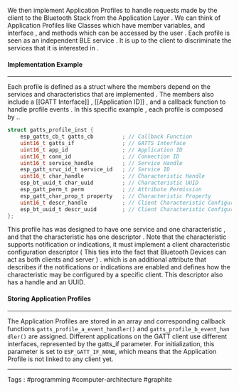 We then implement Application Profiles to handle requests made by the client to the Bluetooth Stack from the Application Layer . We can think of Application Profiles like Classes which have member variables, and interface , and methods which can be accessed by the user .  Each profile is seen as an independent BLE service . It is up to the client to discriminate the services that it is interested in . 

#### Implementation Example 
____
Each profile is defined as a struct where the members depend on the services and characteristics that are implemented . The members also include a [[GATT Interface]] , [[Application ID]] , and a callback function to handle profile events . In this specific example , each profile is composed by .. 

```c
struct gatts_profile_inst {
    esp_gatts_cb_t gatts_cb         ; // Callback Function 
    uint16_t gatts_if               ; // GATTS Interface
    uint16_t app_id                 ; // Application ID 
    uint16_t conn_id                ; // Connection ID 
    uint16_t service_handle         ; // Service Handle
    esp_gatt_srvc_id_t service_id   ; // Service ID
    uint16_t char_handle            ; // Characteristic Handle
    esp_bt_uuid_t char_uuid         ; // Characteristic UUID
    esp_gatt_perm_t perm            ; // Attribute Permission 
    esp_gatt_char_prop_t property   ; // Characteristic Property
    uint16_t descr_handle           ; // Client Characteristic Configuration Descriptor
    esp_bt_uuid_t descr_uuid        ; // Client Characteristic Configuraiton UUID
};
```


This profile has was designed to have one service and one characteristic , and that the characteristic has one descriptor . Note that the characteristic supports notification or indications, it must implement a client characteristic configuration descriptor ( This ties into the fact that Bluetooth Devices can act as both clients and server ) . which is an additional attribute that describes if the notifications or indications are enabled and defines how the characteristic may be configured by a specific client. This descriptor also has a handle and an UUID.
#### Storing Application Profiles
___
The Application Profiles are stored in an array and corresponding callback functions `gatts_profile_a_event_handler()` and `gatts_profile_b_event_handler()` are assigned. Different applications on the GATT client use different interfaces, represented by the gatts_if parameter. For initialization, this parameter is set to `ESP_GATT_IF_NONE`, which means that the Application Profile is not linked to any client yet.
____
Tags : #programming #computer-architecture #graphite